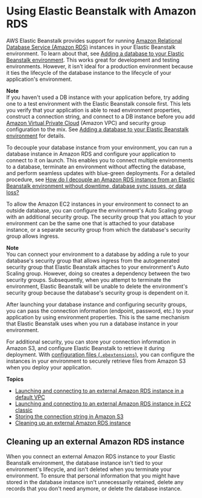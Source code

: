 # Using Elastic Beanstalk with Amazon RDS<a name="AWSHowTo.RDS"></a>

AWS Elastic Beanstalk provides support for running [Amazon Relational Database Service \(Amazon RDS\)](https://aws.amazon.com/rds/) instances in your Elastic Beanstalk environment\. To learn about that, see [Adding a database to your Elastic Beanstalk environment](using-features.managing.db.md)\. This works great for development and testing environments\. However, it isn't ideal for a production environment because it ties the lifecycle of the database instance to the lifecycle of your application's environment\.

**Note**  
If you haven't used a DB instance with your application before, try adding one to a test environment with the Elastic Beanstalk console first\. This lets you verify that your application is able to read environment properties, construct a connection string, and connect to a DB instance before you add [Amazon Virtual Private Cloud](https://docs.aws.amazon.com/vpc/latest/userguide/) \(Amazon VPC\) and security group configuration to the mix\. See [Adding a database to your Elastic Beanstalk environment](using-features.managing.db.md) for details\.

To decouple your database instance from your environment, you can run a database instance in Amazon RDS and configure your application to connect to it on launch\. This enables you to connect multiple environments to a database, terminate an environment without affecting the database, and perform seamless updates with blue\-green deployments\. For a detailed procedure, see [How do I decouple an Amazon RDS instance from an Elastic Beanstalk environment without downtime, database sync issues, or data loss?](https://aws.amazon.com/premiumsupport/knowledge-center/decouple-rds-from-beanstalk/)

To allow the Amazon EC2 instances in your environment to connect to an outside database, you can configure the environment's Auto Scaling group with an additional security group\. The security group that you attach to your environment can be the same one that is attached to your database instance, or a separate security group from which the database's security group allows ingress\.

**Note**  
You can connect your environment to a database by adding a rule to your database's security group that allows ingress from the autogenerated security group that Elastic Beanstalk attaches to your environment's Auto Scaling group\. However, doing so creates a dependency between the two security groups\. Subsequently, when you attempt to terminate the environment, Elastic Beanstalk will be unable to delete the environment's security group because the database's security group is dependent on it\.

After launching your database instance and configuring security groups, you can pass the connection information \(endpoint, password, etc\.\) to your application by using environment properties\. This is the same mechanism that Elastic Beanstalk uses when you run a database instance in your environment\.

For additional security, you can store your connection information in Amazon S3, and configure Elastic Beanstalk to retrieve it during deployment\. With [configuration files \(`.ebextensions`\)](ebextensions.md), you can configure the instances in your environment to securely retrieve files from Amazon S3 when you deploy your application\.

**Topics**
+ [Launching and connecting to an external Amazon RDS instance in a default VPC](rds-external-defaultvpc.md)
+ [Launching and connecting to an external Amazon RDS instance in EC2 classic](rds-external-ec2classic.md)
+ [Storing the connection string in Amazon S3](rds-external-credentials.md)
+ [Cleaning up an external Amazon RDS instance](#rds-external-cleanup)

## Cleaning up an external Amazon RDS instance<a name="rds-external-cleanup"></a>

When you connect an external Amazon RDS instance to your Elastic Beanstalk environment, the database instance isn't tied to your environment's lifecycle, and isn't deleted when you terminate your environment\. To ensure that personal information that you might have stored in the database instance isn't unnecessarily retained, delete any records that you don't need anymore, or delete the database instance\.